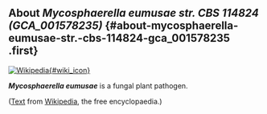 About *Mycosphaerella eumusae str. CBS 114824 (GCA\_001578235)* {#about-mycosphaerella-eumusae-str.-cbs-114824-gca_001578235 .first}
---------------------------------------------------------------

[![Wikipedia](/img/wikipedia_logo_v2_en.png){#wiki_icon}](http://en.wikipedia.org/wiki/Mycosphaerella_eumusae)

***Mycosphaerella eumusae*** is a fungal plant pathogen.

([Text](http://en.wikipedia.org/wiki/Mycosphaerella_eumusae) from
[Wikipedia](http://en.wikipedia.org/), the free encyclopaedia.)
